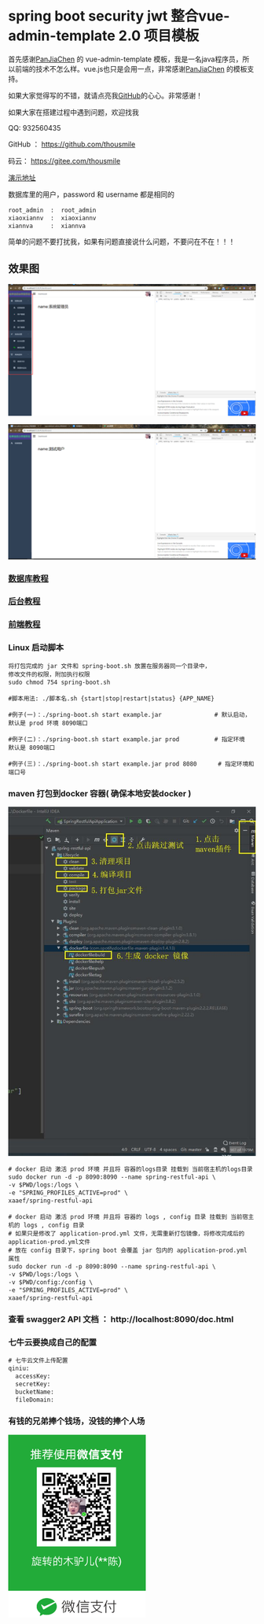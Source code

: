 # spring boot security jwt 整合vue-admin-template 2.0 项目模板

首先感谢[PanJiaChen](https://github.com/PanJiaChen) 的 vue-admin-template 模板，我是一名java程序员，所以前端的技术不怎么样。vue.js也只是会用一点，非常感谢[PanJiaChen](https://github.com/PanJiaChen) 的模板支持。

如果大家觉得写的不错，就请点亮我[GitHub](https://github.com/thousmile/spring-admin-vue)的心心。非常感谢！

如果大家在搭建过程中遇到问题，欢迎找我

QQ:    932560435

GitHub   ：  https://github.com/thousmile

码云：  https://gitee.com/thousmile

[演示地址](https://xaaef.com/)

数据库里的用户，password 和 username 都是相同的
```
root_admin  :  root_admin
xiaoxiannv  :  xiaoxiannv
xiannva     :  xiannva
```
简单的问题不要打扰我，如果有问题直接说什么问题，不要问在不在！！！    

## 效果图

![](images/20181030201718.png)


![](images/20181030201808.png)



### [数据库教程](./help/database.md)



### [后台教程](./help/spring.md)



### [前端教程](./help/vue.md)



### Linux 启动脚本 

```
将打包完成的 jar 文件和 spring-boot.sh 放置在服务器同一个目录中， 
修改文件的权限，附加执行权限
sudo chmod 754 spring-boot.sh

#脚本用法: ./脚本名.sh {start|stop|restart|status} {APP_NAME}

#例子(一)：./spring-boot.sh start example.jar 			    # 默认启动，默认是 prod 环境 8090端口

#例子(二)：./spring-boot.sh start example.jar prod 			# 指定环境  默认是 8090端口

#例子(三)：./spring-boot.sh start example.jar prod 8080		 # 指定环境和端口号

```



### maven  打包到docker 容器( 确保本地安装docker )
![](images/20200116220840.jpg)
```
# docker 启动 激活 prod 环境 并且将 容器的logs目录 挂载到 当前宿主机的logs目录
sudo docker run -d -p 8090:8090 --name spring-restful-api \
-v $PWD/logs:/logs \
-e "SPRING_PROFILES_ACTIVE=prod" \
xaaef/spring-restful-api

# docker 启动 激活 prod 环境 并且将 容器的 logs , config 目录 挂载到 当前宿主机的 logs , config 目录
# 如果只是修改了 application-prod.yml 文件，无需重新打包镜像，将修改完成后的 application-prod.yml文件
# 放在 config 目录下，spring boot 会覆盖 jar 包内的 application-prod.yml 属性
sudo docker run -d -p 8090:8090 --name spring-restful-api \
-v $PWD/logs:/logs \
-v $PWD/config:/config \
-e "SPRING_PROFILES_ACTIVE=prod" \
xaaef/spring-restful-api

```



### 查看 swagger2 API 文档 ：  http://localhost:8090/doc.html 



### 七牛云要换成自己的配置

```
# 七牛云文件上传配置
qiniu:
  accessKey: 
  secretKey: 
  bucketName: 
  fileDomain: 
```



### 有钱的兄弟捧个钱场，没钱的捧个人场



![](images/20191224164214.png)



































































